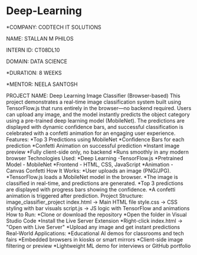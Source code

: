 # Deep-Learning

*COMPANY: CODTECH IT SOLUTIONS 

NAME: STALLAN M PHILOS

INTERN ID: CT08DL10

DOMAIN: DATA SCIENCE

*DURATION: 8 WEEKS

*MENTOR: NEELA SANTOSH

PROJECT NAME: Deep Learning Image Classifier (Browser-based)
            This project demonstrates a real-time image classification system built using TensorFlow.js that runs entirely in the browser—no backend required. Users can upload any image, and the model instantly predicts the object category using a pre-trained deep learning model (MobileNet). The predictions are displayed with dynamic confidence bars, and successful classification is celebrated with a confetti animation for an engaging user experience.
Features: 
  *Top 3 Predictions using MobileNet
  *Confidence Bars for each prediction
  *Confetti Animation on successful prediction
  *Instant image preview
  *Fully client-side only, no backend
  *Runs smoothly in any modern browser
Technologies Used: 
   *Deep Learning	-TensorFlow.js
   *Pretrained Model - MobileNet
   *Frontend	- HTML, CSS, JavaScript
   *Animation	- Canvas Confetti
How It Works:
  *User uploads an image (PNG/JPG).
  *TensorFlow.js loads a MobileNet model in the browser.
  *The image is classified in real-time, and predictions are generated.
  *Top 3 predictions are displayed with progress bars showing the confidence.
  *A confetti animation is triggered after prediction.
Project Structure:
    image_classifier_project
    index.html        → Main HTML file
    style.css         → CSS styling with bar visuals 
    script.js         → JS logic with TensorFlow and animations
How to Run:
    *Clone or download the repository
    *Open the folder in Visual Studio Code
    *Install the Live Server Extension
    *Right-click index.html → "Open with Live Server"
    *Upload any image and get instant predictions
Real-World Applications:
    *Educational AI demos for classrooms and tech fairs
    *Embedded browsers in kiosks or smart mirrors
    *Client-side image filtering or preview
    *Lightweight ML demo for interviews or GitHub portfolio
  
